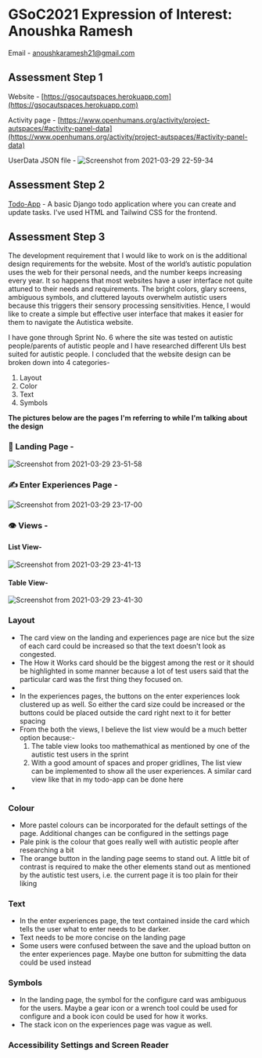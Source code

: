 # GSoC2021 Expression of Interest: Anoushka Ramesh
Email - anoushkaramesh21@gmail.com

## Assessment Step 1
Website - [https://gsocautspaces.herokuapp.com](https://gsocautspaces.herokuapp.com)

Activity page - [https://www.openhumans.org/activity/project-autspaces/#activity-panel-data](https://www.openhumans.org/activity/project-autspaces/#activity-panel-data)

UserData JSON file - 
![Screenshot from 2021-03-29 22-59-34](https://user-images.githubusercontent.com/73518403/112876035-a0388780-90e2-11eb-8e98-fd2a71a55d11.png)

## Assessment Step 2
[Todo-App](https://github.com/anoura12/todo-app) - A basic Django todo application where you can create and update tasks.
I've used HTML and Tailwind CSS for the frontend.

## Assessment Step 3
The development requirement that I would like to work on is the additional design requirements for the website.
Most of the world’s autistic population uses the web for their personal needs, and the number keeps increasing every year. It so happens that most websites have a user interface not quite attuned to their needs and requirements. The bright colors, glary screens, ambiguous symbols, and cluttered layouts overwhelm autistic users because this triggers their sensory processing sensitivities. Hence, I would like to create a simple but effective user interface that makes it easier for them to navigate the Autistica website. 

I have gone through Sprint No. 6 where the site was tested on autistic people/parents of autistic people and I have researched different UIs best suited for autistic people. I concluded that the website design can be broken down into 4 categories-
1. Layout
2. Color
3. Text
4. Symbols

**The pictures below are the pages I'm referring to while I'm talking about the design** 

### :book: Landing Page -
![Screenshot from 2021-03-29 23-51-58](https://user-images.githubusercontent.com/73518403/112881828-cada0e80-90e9-11eb-82f4-937600592b43.png)



### :writing_hand: Enter Experiences Page -
![Screenshot from 2021-03-29 23-17-00](https://user-images.githubusercontent.com/73518403/112880921-b5181980-90e8-11eb-8b74-0680a40c4e59.png)


### :eye: Views -
#### List View-
![Screenshot from 2021-03-29 23-41-13](https://user-images.githubusercontent.com/73518403/112880687-623e6200-90e8-11eb-8482-a32af7141892.png)


#### Table View-
![Screenshot from 2021-03-29 23-41-30](https://user-images.githubusercontent.com/73518403/112880697-65395280-90e8-11eb-85ef-3135cde426a8.png)




### Layout
* The card view on the landing and experiences page are nice but the size of each card could be increased so that the text doesn't look as congested.
* The How it Works card should be the biggest among the rest or it should be highlighted in some manner because a lot of test users said that the particular card was the first thing they focused on.
* 
* In the experiences pages, the buttons on the enter experiences look clustered up as well. So either the card size could be increased or the buttons could be placed outside the card right next to it for better spacing 
* From the both the views, I believe the list view would be a much better option because:-
  1. The table view looks too mathemathical as mentioned by one of the autistic test users in the sprint
  2. With a good amount of spaces and proper gridlines, The list view can be implemented to show all the user experiences. A similar card view like that in my todo-app can be done here
* 



### Colour
* More pastel colours can be incorporated for the default settings of the page. Additional changes can be configured in the settings page
* Pale pink is the colour that goes really well with autistic people after researching a bit
* The orange button in the landing page seems to stand out. A little bit of contrast is required to make the other elements stand out as mentioned by the autistic test users, i.e. the current page it is too plain for their liking

### Text
* In the enter experiences page, the text contained inside the card which tells the user what to enter needs to be darker.
* Text needs to be more concise on the landing page
* Some users were confused between the save and the upload button on the enter experiences page. Maybe one button for submitting the data could be used instead

### Symbols
* In the landing page, the symbol for the configure card was ambiguous for the users. Maybe a gear icon or a wrench tool could be used for configure and a book icon could be used for how it works.
* The stack icon on the experiences page was vague as well.

### Accessibility Settings and Screen Reader






